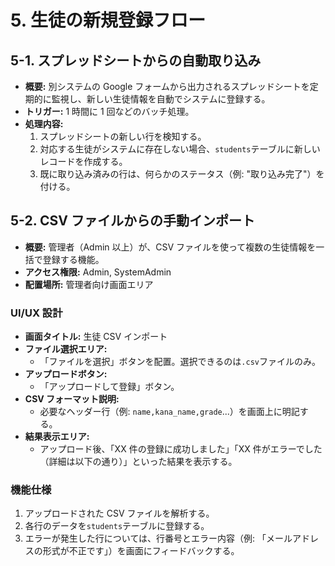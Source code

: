# 5. 生徒の新規登録フロー

## 5-1. スプレッドシートからの自動取り込み

- **概要:** 別システムの Google フォームから出力されるスプレッドシートを定期的に監視し、新しい生徒情報を自動でシステムに登録する。
- **トリガー:** 1 時間に 1 回などのバッチ処理。
- **処理内容:**
  1. スプレッドシートの新しい行を検知する。
  2. 対応する生徒がシステムに存在しない場合、`students`テーブルに新しいレコードを作成する。
  3. 既に取り込み済みの行は、何らかのステータス（例: "取り込み完了"）を付ける。

## 5-2. CSV ファイルからの手動インポート

- **概要:** 管理者（Admin 以上）が、CSV ファイルを使って複数の生徒情報を一括で登録する機能。
- **アクセス権限:** Admin, SystemAdmin
- **配置場所:** 管理者向け画面エリア

### UI/UX 設計

- **画面タイトル:** 生徒 CSV インポート
- **ファイル選択エリア:**
  - 「ファイルを選択」ボタンを配置。選択できるのは`.csv`ファイルのみ。
- **アップロードボタン:**
  - 「アップロードして登録」ボタン。
- **CSV フォーマット説明:**
  - 必要なヘッダー行（例: `name,kana_name,grade`...）を画面上に明記する。
- **結果表示エリア:**
  - アップロード後、「XX 件の登録に成功しました」「XX 件がエラーでした（詳細は以下の通り）」といった結果を表示する。

### 機能仕様

1. アップロードされた CSV ファイルを解析する。
2. 各行のデータを`students`テーブルに登録する。
3. エラーが発生した行については、行番号とエラー内容（例: 「メールアドレスの形式が不正です」）を画面にフィードバックする。
